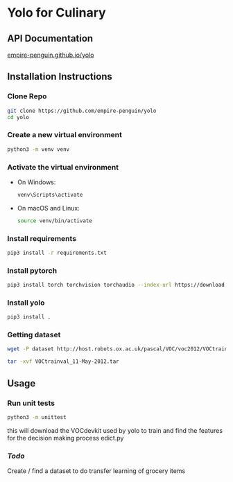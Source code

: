 # Yolo for Culinary

## API Documentation

[empire-penguin.github.io/yolo](https://empire-penguin.github.io/yolo/)

## Installation Instructions

### Clone Repo

```bash
git clone https://github.com/empire-penguin/yolo
cd yolo
```

### Create a new virtual environment

```bash
python3 -m venv venv
```

### Activate the virtual environment

* On Windows:

    ```bash
    venv\Scripts\activate
    ```

* On macOS and Linux:

    ```bash
    source venv/bin/activate
    ```

### Install requirements

```bash
pip3 install -r requirements.txt
```

### Install pytorch

```bash
pip3 install torch torchvision torchaudio --index-url https://download.pytorch.org/whl/cpu
```

### Install yolo

```bash
pip3 install .
```

### Getting dataset

```bash
wget -P dataset http://host.robots.ox.ac.uk/pascal/VOC/voc2012/VOCtrainval_11-May-2012.tar 

tar -xvf VOCtrainval_11-May-2012.tar
```

## Usage

### Run unit tests

```bash
python3 -m unittest
```

this will download the VOCdevkit used by yolo to train and find the features for the decision making process
edict.py

### *Todo*

Create / find a dataset to do transfer learning of grocery items

